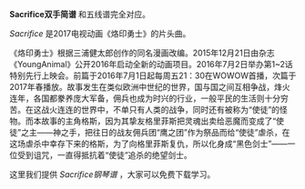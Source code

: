 

**Sacrifice双手简谱** 和五线谱完全对应。

_Sacrifice_ 是2017电视动画《烙印勇士》的片头曲。

《烙印勇士》根据三浦健太郎创作的同名漫画改编。2015年12月21日由杂志《YoungAnimal》公开2016年启动全新的动画项目。2016年7月2日举办第1~2话特别先行上映会。前篇于2016年7月1日起每周五21：30在WOWOW首播，次篇于2017年春播放。故事发生在类似欧洲中世纪的世界，国与国之间互相争战，烽火连年，各国都豢养庞大军备，佣兵也成为时兴的行业，一般平民的生活则十分穷苦。在这战火连连的世界中，不单只有人类的战争，同时还有被称为“使徒”的怪物。而本故事的主角格斯，因为其挚友格里菲斯把灵魂出卖给恶魔而变成了“使徒”之主——神之手，把往日的战友佣兵团“鹰之团”作为祭品而给“使徒”虐杀，在这场虐杀中幸存下来的格斯，为了向格里菲斯复仇，所以化身成“黑色剑士”——一位受到诅咒，一直得抵抗着“使徒”追杀的绝望剑士。

这里我们提供 _Sacrifice钢琴谱_ ，大家可以免费下载学习。

